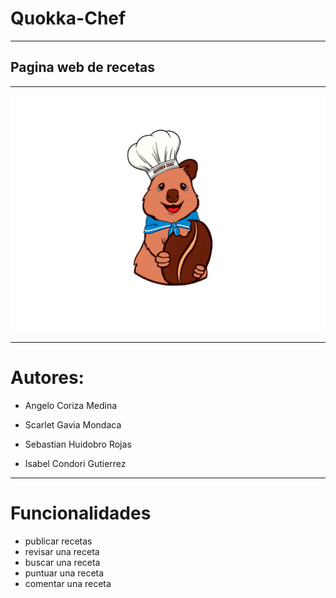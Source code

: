# Quokka-Chef 
***

## Pagina web de recetas 
***

![logo de quokka](/quokka%20marinero.png)
 
***
# Autores: 

* Angelo Coriza Medina

* Scarlet Gavia Mondaca

* Sebastian Huidobro Rojas

* Isabel Condori Gutierrez
***
# Funcionalidades

* publicar recetas
* revisar una receta
* buscar una receta
* puntuar una receta
* comentar una receta
